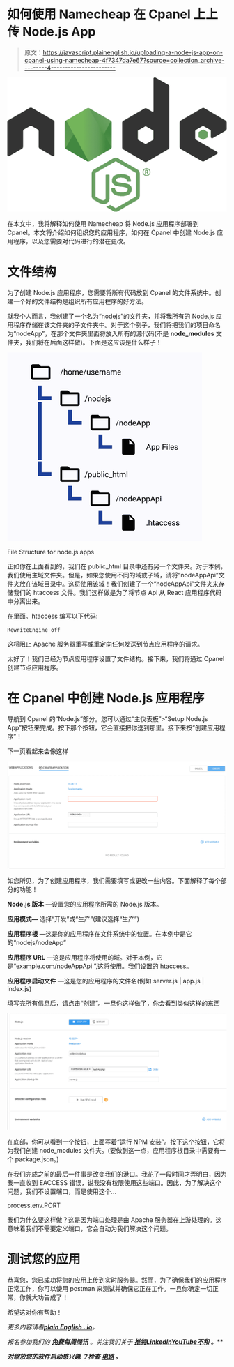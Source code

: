 # 如何使用 Namecheap 在 Cpanel 上上传 Node.js App

> 原文：<https://javascript.plainenglish.io/uploading-a-node-js-app-on-cpanel-using-namecheap-4f7347da7e67?source=collection_archive---------4----------------------->

![](img/304f0d6526b04332340d8e0960ea8f90.png)

在本文中，我将解释如何使用 Namecheap 将 Node.js 应用程序部署到 Cpanel。本文将介绍如何组织您的应用程序，如何在 Cpanel 中创建 Node.js 应用程序，以及您需要对代码进行的潜在更改。

# 文件结构

为了创建 Node.js 应用程序，您需要将所有代码放到 Cpanel 的文件系统中。创建一个好的文件结构是组织所有应用程序的好方法。

就我个人而言，我创建了一个名为“nodejs”的文件夹，并将我所有的 Node.js 应用程序存储在该文件夹的子文件夹中。对于这个例子，我们将把我们的项目命名为“nodeApp”，在那个文件夹里面将放入所有的源代码(不是 **node_modules** 文件夹，我们将在后面这样做)。下面是这应该是什么样子！

![](img/0b7d35fd55aca99aa75dd675693e5a24.png)

File Structure for node.js apps

正如你在上面看到的，我们在 public_html 目录中还有另一个文件夹。对于本例，我们使用主域文件夹。但是，如果您使用不同的域或子域，请将“nodeAppApi”文件夹放在该域目录中。这将使用该域！我们创建了一个“nodeAppApi”文件夹来存储我们的 htaccess 文件。我们这样做是为了将节点 Api 从 React 应用程序代码中分离出来。

在里面。htaccess 编写以下代码:

```
RewriteEngine off
```

这将阻止 Apache 服务器重写或重定向任何发送到节点应用程序的请求。

太好了！我们已经为节点应用程序设置了文件结构。接下来，我们将通过 Cpanel 创建节点应用程序。

# 在 Cpanel 中创建 Node.js 应用程序

导航到 Cpanel 的“Node.js”部分。您可以通过“主仪表板”>“Setup Node.js App”按钮来完成。按下那个按钮，它会直接把你送到那里。接下来按“创建应用程序”！

下一页看起来会像这样

![](img/a23eb9c2a17465628c066f54901ef54b.png)

如您所见，为了创建应用程序，我们需要填写或更改一些内容。下面解释了每个部分的功能！

**Node.js 版本** —设置您的应用程序所需的 Node.js 版本。

**应用模式—** 选择“开发”或“生产”(建议选择“生产”)

**应用程序根** —这是你的应用程序在文件系统中的位置。在本例中是它的“nodejs/nodeApp”

**应用程序 URL** —这是应用程序将使用的域。对于本例，它是“example.com/nodeAppApi ”,这将使用。我们设置的 htaccess。

**应用程序启动文件** —这是您的应用程序的文件名(例如 server.js | app.js | index.js)

填写完所有信息后，请点击“创建”。一旦你这样做了，你会看到类似这样的东西

![](img/e30d464860b94edd69c575cbd2cf6d90.png)

在底部，你可以看到一个按钮，上面写着“运行 NPM 安装”。按下这个按钮，它将为我们创建 node_modules 文件夹。(要做到这一点，应用程序根目录中需要有一个 package.json。)

在我们完成之前的最后一件事是改变我们的港口。我花了一段时间才弄明白，因为我一直收到 EACCESS 错误，说我没有权限使用这些端口。因此，为了解决这个问题，我们不设置端口，而是使用这个…

process.env.PORT

我们为什么要这样做？这是因为端口处理是由 Apache 服务器在上游处理的。这意味着我们不需要定义端口，它会自动为我们解决这个问题。

# 测试您的应用

恭喜您，您已成功将您的应用上传到实时服务器。然而，为了确保我们的应用程序正常工作，你可以使用 postman 来测试并确保它正在工作。一旦你确定一切正常，你就大功告成了！

希望这对你有帮助！

*更多内容请看*[***plain English . io***](https://plainenglish.io/)*。*

*报名参加我们的* [***免费每周简讯***](http://newsletter.plainenglish.io/) *。关注我们关于* [***推特***](https://twitter.com/inPlainEngHQ)[***LinkedIn***](https://www.linkedin.com/company/inplainenglish/)*[***YouTube***](https://www.youtube.com/channel/UCtipWUghju290NWcn8jhyAw)*[***不和***](https://discord.gg/GtDtUAvyhW) ***。*****

*****对缩放您的软件启动感兴趣*** *？检查* [***电路***](https://circuit.ooo?utm=publication-post-cta) *。***